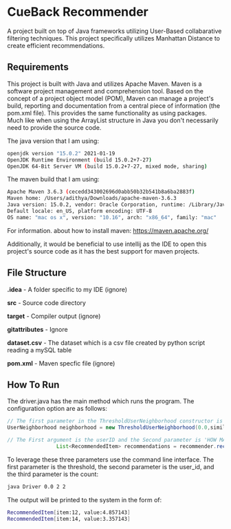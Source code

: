 # CueBack Recommender

A project built on top of Java frameworks utilizing User-Based collabarative filtering techniques. This project specifically utilizes Manhattan Distance to create efficient recommendations.

## Requirements
 
This project is built with Java and utilizes Apache Maven. Maven is a software project management and comprehension tool. Based on the concept of a project object model (POM), Maven can manage a project's build, reporting and documentation from a central piece of information (the pom.xml file). This provides the same functionality as using packages. Much like when using the ArrayList structure in Java you don't necessarily need to provide the source code.

The java version that I am using:

```bash
openjdk version "15.0.2" 2021-01-19
OpenJDK Runtime Environment (build 15.0.2+7-27)
OpenJDK 64-Bit Server VM (build 15.0.2+7-27, mixed mode, sharing)
```

The maven build that I am using:

```bash
Apache Maven 3.6.3 (cecedd343002696d0abb50b32b541b8a6ba2883f)
Maven home: /Users/adithya/Downloads/apache-maven-3.6.3
Java version: 15.0.2, vendor: Oracle Corporation, runtime: /Library/Java/JavaVirtualMachines/jdk-15.0.2.jdk/Contents/Home
Default locale: en_US, platform encoding: UTF-8
OS name: "mac os x", version: "10.16", arch: "x86_64", family: "mac"
```

For information. about how to install maven: https://maven.apache.org/

Additionally, it would be beneficial to use intellij as the IDE to open this project's source code as it has the best support for maven projects.

## File Structure

**.idea** - A folder specific to my IDE (ignore)

**src** - Source code directory

**target** - Compiler output (ignore)

**gitattributes** - Ignore

**dataset.csv** - The dataset which is a csv file created by python script reading a mySQL table

**pom.xml** - Maven specfic file (ignore)

## How To Run

The driver.java has the main method which runs the program. The configuration option are as follows:

```java
// The first parameter in the ThresholdUserNeighborhood constructor is the similarity threshold
UserNeighborhood neighborhood = new ThresholdUserNeighborhood(0.0,similarity, model);
```

```java
// The First argument is the userID and the Second parameter is 'HOW MANY'
                List<RecommendedItem> recommendations = recommender.recommend(2, 2);
```
To leverage these three parameters use the command line interface. The first parameter is the threshold, the second parameter is the user_id, and the third parameter is the count:

```bash
java Driver 0.0 2 2
```


The output will be printed to the system in the form of:

```bash
RecommendedItem[item:12, value:4.857143]
RecommendedItem[item:14, value:3.357143]
```




